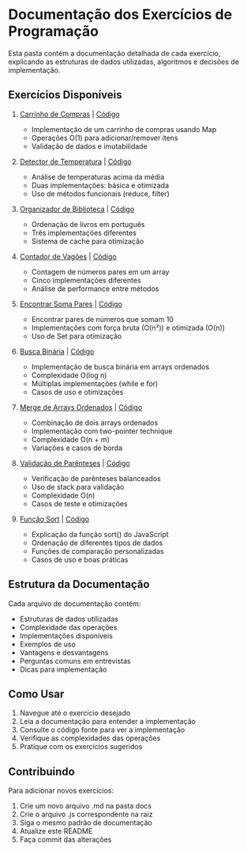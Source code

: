 # Documentação dos Exercícios de Programação

Esta pasta contém a documentação detalhada de cada exercício, explicando as estruturas de dados utilizadas, algoritmos e decisões de implementação.

## Exercícios Disponíveis

1. [Carrinho de Compras](./carrinho-de-compras.md) | [Código](../carrinho-de-compras.js)
   - Implementação de um carrinho de compras usando Map
   - Operações O(1) para adicionar/remover itens
   - Validação de dados e imutabilidade

2. [Detector de Temperatura](./detector-temperatura.md) | [Código](../detector-temperatura.js)
   - Análise de temperaturas acima da média
   - Duas implementações: básica e otimizada
   - Uso de métodos funcionais (reduce, filter)

3. [Organizador de Biblioteca](./organizador-biblioteca.md) | [Código](../organizador-biblioteca.js)
   - Ordenação de livros em português
   - Três implementações diferentes
   - Sistema de cache para otimização

4. [Contador de Vagões](./contador-vagoes.md) | [Código](../contador-de-vagoes.js)
   - Contagem de números pares em um array
   - Cinco implementações diferentes
   - Análise de performance entre métodos

5. [Encontrar Soma Pares](./encontrar-soma-pares.md) | [Código](../encontrar-soma-pares.js)
   - Encontrar pares de números que somam 10
   - Implementações com força bruta (O(n²)) e otimizada (O(n))
   - Uso de Set para otimização

6. [Busca Binária](./busca-binaria.md) | [Código](../busca-binaria.js)
   - Implementação de busca binária em arrays ordenados
   - Complexidade O(log n)
   - Múltiplas implementações (while e for)
   - Casos de uso e otimizações

7. [Merge de Arrays Ordenados](./two-sorted-arrays.md) | [Código](../two-sorted-arrays.js)
   - Combinação de dois arrays ordenados
   - Implementação com two-pointer technique
   - Complexidade O(n + m)
   - Variações e casos de borda

8. [Validação de Parênteses](./valid-parentheses.md) | [Código](../valid-parentheses.js)
   - Verificação de parênteses balanceados
   - Uso de stack para validação
   - Complexidade O(n)
   - Casos de teste e otimizações

9. [Função Sort](./sort.md) | [Código](../sort.js)
   - Explicação da função sort() do JavaScript
   - Ordenação de diferentes tipos de dados
   - Funções de comparação personalizadas
   - Casos de uso e boas práticas

## Estrutura da Documentação

Cada arquivo de documentação contém:

- Estruturas de dados utilizadas
- Complexidade das operações
- Implementações disponíveis
- Exemplos de uso
- Vantagens e desvantagens
- Perguntas comuns em entrevistas
- Dicas para implementação

## Como Usar

1. Navegue até o exercício desejado
2. Leia a documentação para entender a implementação
3. Consulte o código fonte para ver a implementação
4. Verifique as complexidades das operações
5. Pratique com os exercícios sugeridos

## Contribuindo

Para adicionar novos exercícios:

1. Crie um novo arquivo .md na pasta docs
2. Crie o arquivo .js correspondente na raiz
3. Siga o mesmo padrão de documentação
4. Atualize este README
5. Faça commit das alterações 
